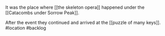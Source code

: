 It was the place where [[the skeleton opera]] happened under the [[Catacombs under Sorrow Peak]].

After the event they continued and arrived at the [[puzzle of many keys]].
#location #backlog 